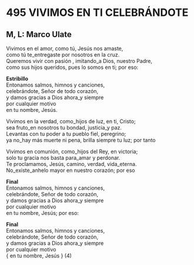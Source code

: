 # 495 VIVIMOS EN TI CELEBRÁNDOTE

## M, L: Marco Ulate 

Vivimos en el amor, como tú, Jesús nos amaste,  
como tú te_entregaste por nosotros en la cruz.  
Queremos vivir con pasión , imitando_a Dios, nuestro Padre,  
como sus hijos queridos, pues lo somos en ti; por eso:  

**Estribillo**  
Entonamos salmos, himnos y canciones,  
celebrándote, Señor de todo corazón,  
y damos gracias a Dios ahora_y siempre  
por cualquier motivo  
en tu nombre, Jesús.  

Vivimos en la verdad, como_hijos de luz, en ti, Cristo;  
sea fruto_en nosotros tu bondad, justicia_y paz.  
Levantas con tu poder a tu pueblo fiel, peregrino;  
ya no_hay más muerte ni pena, brilla siempre tu luz; por tanto  

Vivimos en comunión, como_hijos del Rey, en victoria;  
solo tu gracia nos basta para_amar y perdonar.  
Te proclamamos, Jesús, camino, verdad, vida_eterna.  
No_existe_anhelo mayor en nuestro corazón; por eso  

**Final**  
Entonamos salmos, himnos y canciones,  
celebrándote, Señor de todo corazón,  
y damos gracias a Dios ahora_y siempre  
por cualquier motivo  
en tu nombre, Jesús; por eso:  

**Final**  
Entonamos salmos, himnos y canciones,  
celebrándote, Señor de todo corazón,  
y damos gracias a Dios ahora_y siempre  
por cualquier motivo  
{ en tu nombre, Jesús } (4)  


